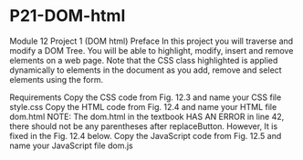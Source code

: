 # P21-DOM-html
Module 12 Project 1 (DOM html)
Preface
In this project you will traverse and modify a DOM Tree.  You will be able to highlight, modify, insert and remove elements on a web page. Note that the CSS class highlighted is applied dynamically to elements in the document as you add, remove and select elements using the form.

Requirements
Copy the CSS  code from Fig. 12.3 and name your CSS file style.css
Copy the HTML  code from Fig. 12.4 and name your HTML file dom.html
NOTE: The dom.html in the textbook HAS AN ERROR in line 42, there should not be any parentheses after replaceButton. However, It is fixed in the Fig. 12.4 below.
Copy the JavaScript  code from Fig. 12.5 and name your JavaScript file dom.js
